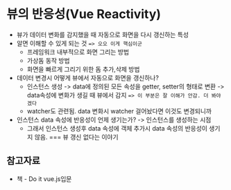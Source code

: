 # 뷰의 반응성(Vue Reactivity)

* 뷰가 데이터 변화를 감지했을 때 자동으로 화면을 다시 갱신하는 특성
* 알면 이해할 수 있게 되는 것 `=> 오오 이게 핵심이군`
  * 프레임워크 내부적으로 화면 그리는 방법
  * 가상돔 동작 방법
  * 화면을 빠르게 그리기 위한 돔 추가,삭제 방법
* 데이터 변경시 어떻게 뷰에서 자동으로 화면을 갱신하나?
  * 인스턴스 생성 -> data에 정의된 모든 속성을 getter, setter의 형태로 변환 -> data속성에 변화가 생길 때 뷰에서 감지 `=> 이 부분은 잘 이해가 안감. 더 봐야겠다`
  * watcher도 관련됨. data 변화시 watcher 걸어놨다면 이것도 변경되니까
* 인스턴스 data 속성에 반응성이 언제 생기는가? -> 인스턴스를 생성하는 시점
  * 그래서 인스턴스 생성후 data 속성에 객체 추가시 data 속성의 반응성이 생기지 않음. === 뷰 갱신 없다는 이야기


## 참고자료
* 책 - Do it vue.js입문 

